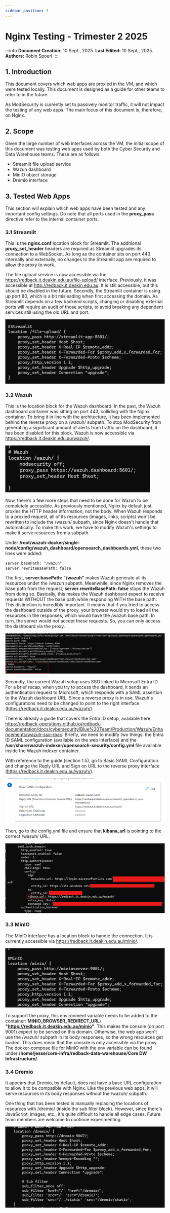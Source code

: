 ```yaml
---
sidebar_position: 3
---
```


# Nginx Testing - Trimester 2 2025

:::info
**Document Creation:** 10 Sept., 2025. **Last Edited:** 10 Sept., 2025. **Authors:** Robin Spoerl.
:::

## 1. Introduction

This document covers which web apps are proxied in the VM, and which were tested locally. This document is designed as a guide for other teams to refer to in the future. 

As ModSecurity is currently set to passively monitor traffic, it will not impact the testing of any web apps. The main focus of this document is, therefore, on Nginx. 

## 2. Scope

Given the large number of web interfaces across the VM, the initial scope of this document was testing web apps used by both the Cyber Security and Data Warehouse teams. These are as follows:

- Streamlit file upload service
- Wazuh dashboard
- MinIO object storage
- Dremio interface

## 3. Tested Web Apps

This section will explain which web apps have been tested and any important config settings. Do note that all ports used in the **proxy_pass** directive refer to the internal container ports. 

### 3.1 Streamlit

This is the **nginx.conf** location block for Streamlit. The additional **proxy_set_header** headers are required as Streamlit upgrades its connection to a WebSocket. As long as the container sits on port 443 internally and externally, no changes to the Streamlit app are required to allow the proxy to work.

The file upload service is now accessible via the https://redback.it.deakin.edu.au/file-upload/ interface. Previously, it was accessible at http://redback.it.deakin.edu.au. It is still accessible, but this should be disabled in the future. Secondly, the Streamlit container is using up port 80, which is a bit misleading when first accessing the domain. As Streamlit depends on a few backend scripts, changing or disabling external ports will require an audit of those scripts, to avoid breaking any dependent services still using the old URL and port. 

![Streamlit config](img-proxy/streamlit.png)

### 3.2 Wazuh

This is the location block for the Wazuh dashboard. In the past, the Wazuh dashboard container was sitting on port 443, colliding with the Nginx container. To bring it in line with the architecture, it has been implemented behind the reverse proxy on a /wazuh/ subpath. To stop ModSecurity from generating a significant amount of alerts from traffic on the dashboard, it has been disabled for this block. Wazuh is now accessible via https://redback.it.deakin.edu.au/wazuh/.

![Wazuh config](img-proxy/wazuh.png)

Now, there's a few more steps that need to be done for Wazuh to be completely accessible. As previously mentioned, Nginx by default just proxies the HTTP header information, not the body. When Wazuh responds to a proxied request, all of its resources (images, links, scripts) won't be rewritten to include the /wazuh/ subpath, since Nginx doesn't handle that automatically. To make this work, we have to modify Wazuh's settings to make it serve resources from a subpath.

Under **/root/wazuh-docker/single-node/config/wazuh_dashboard/opensearch_dashboards.yml**, these two lines were added: 

```
server.basePath: "/wazuh"
server.rewriteBasePath: false
```

The first, **server.basePath: "/wazuh"** makes Wazuh generate all its resources under the /wazuh subpath. Meanwhile, since Nginx removes the base path from the request, **server.rewriteBasePath: false** stops the Wazuh from doing so. Basically, this makes the Wazuh dashboard expect to receive requests WITHOUT the base path while responding WITH the base path. This distinction is incredibly important. It means that if you tried to access the dashboard outside of the proxy, your browser would try to load all the resources in the responses, which would have the /wazuh base path. In turn, the server would not accept these requests. So, you can only access the dashboard via the proxy.

![Wazuh dashboard config](img-proxy/wazuh_dashboard_config.png)

Secondly, the current Wazuh setup uses SSO linked to Microsoft Entra ID. For a brief recap, when you try to access the dashboard, it sends an authentication request to Microsoft, which responds with a SAML assertion to the Wazuh dashboard URL. Since a reverse proxy is in use, Wazuh's configurations need to be changed to point to the right interface (https://redback.it.deakin.edu.au/wazuh/).

There is already a guide that covers the Entra ID setup, available here: https://redback-operations.github.io/redback-documentation/docs/cybersecurity/Blue%20Team/Production/Wazuh/Enhancements/wazuh-sso-rbac. Briefly, we need to modify two things: the Entra ID SAML configuration (available on the web interface) and the **/usr/share/wazuh-indexer/opensearch-security/config.yml** file available inside the Wazuh indexer container. 

With reference to the guide (section 1.5), go to Basic SAML Configuration and change the Reply URL and Sign on URL to the reverse proxy interface (https://redback.it.deakin.edu.au/wazuh/). 

![Entra ID config](img-proxy/entra_id.png)

Then, go to the config.yml file and ensure that **kibana_url** is pointing to the correct /wazuh/ URL. 

![Indexer config](img-proxy/indexer_config.png)

### 3.3 MinIO

The MinIO interface has a location block to handle the connection. It is currently accessible via https://redback.it.deakin.edu.au/minio/. 

![MinIO config](img-proxy/minio_block.png)

To support the proxy, this environment variable needs to be added to the container: **MINIO_BROWSER_REDIRECT_URL: "https://redback.it.deakin.edu.au/minio"**. This makes the console (on port 9001) expect to be served on this domain. Otherwise, the web app won't use the /wazuh/ subpath in its body responses, so the wrong resources get loaded. This does mean that the console is only accessible via the proxy. The docker-compose file for MinIO with the env variable can be found under **/home/jesse/core-infra/redback-data-warehouse/Core DW Infrastructure/**. 

### 3.4 Dremio

It appears that Dremio, by default, does not have a base URL configuration to allow it to be compatible with Nginx. Like the previous web apps, it will serve resources in its body responses without the /wazuh/ subpath. 

One thing that has been tested is manually replacing the locations of resources with /dremio/ (inside the sub filter block). However, since there's JavaScript, images, etc., it's quite difficult to handle all edge cases. Future team members are welcome to continue experimenting. 

![Dremio config](img-proxy/dremio.png)


